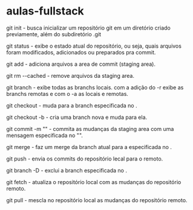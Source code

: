 # aulas-fullstack

git init - busca inicializar um repositório git em um diretório criado previamente, além do subdiretório .git

git status - exibe o estado atual do repositório, ou seja, quais arquivos foram modificados, adicionados ou preparados pra commit.

git add <file> - adiciona arquivos a area de commit (staging area).

git rm --cached - remove arquivos da staging area.

git branch - exibe todas as branchs locais. com a adição do -r exibe as branchs remotas e com o -a as locais e remotas.

git checkout <branchname> - muda para a branch especificada no <branchname>.

git checkout -b <branchname> - cria uma branch nova e muda para ela.

git commit -m "<message>" - commita as mudanças da staging area com uma mensagem especificada no "<message>".

git merge <branchname> - faz um merge da branch atual para a especificada no <branchname>.

git push - envia os commits do repositório lecal para o remoto.

git branch -D <branchname> - exclui a branch especificada no <branchname>.

git fetch - atualiza o repositório local com as mudanças do repositório remoto.

git pull - mescla no repositório local as mudanças do repositório remoto.



 




